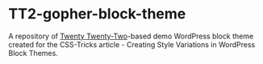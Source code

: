 # TT2-gopher-block-theme
A repository of [Twenty Twenty-Two](https://wordpress.org/themes/twentytwentytwo/)-based demo WordPress block theme created for the CSS-Tricks article - Creating Style Variations in WordPress Block Themes.
